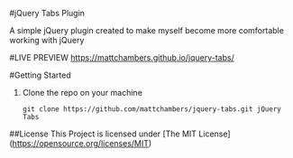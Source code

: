 #jQuery Tabs Plugin

A simple jQuery plugin created to make myself become more comfortable working with jQuery

#LIVE PREVIEW
https://mattchambers.github.io/jquery-tabs/

#Getting Started

1. Clone the repo on your machine

    ```
    git clone https://github.com/mattchambers/jquery-tabs.git jQuery Tabs
    ```

##License 
This Project is licensed under [The MIT License] (https://opensource.org/licenses/MIT)
